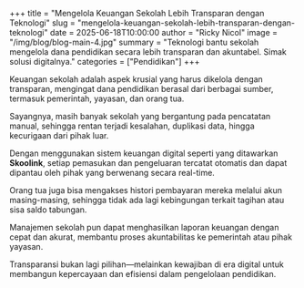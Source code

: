 +++
title = "Mengelola Keuangan Sekolah Lebih Transparan dengan Teknologi"
slug = "mengelola-keuangan-sekolah-lebih-transparan-dengan-teknologi"
date = 2025-06-18T10:00:00
author = "Ricky Nicol"
image = "/img/blog/blog-main-4.jpg"
summary = "Teknologi bantu sekolah mengelola dana pendidikan secara lebih transparan dan akuntabel. Simak solusi digitalnya."
categories = ["Pendidikan"]
+++

Keuangan sekolah adalah aspek krusial yang harus dikelola dengan transparan, mengingat dana pendidikan berasal dari berbagai sumber, termasuk pemerintah, yayasan, dan orang tua.

Sayangnya, masih banyak sekolah yang bergantung pada pencatatan manual, sehingga rentan terjadi kesalahan, duplikasi data, hingga kecurigaan dari pihak luar.

Dengan menggunakan sistem keuangan digital seperti yang ditawarkan **Skoolink**, setiap pemasukan dan pengeluaran tercatat otomatis dan dapat dipantau oleh pihak yang berwenang secara real-time.

Orang tua juga bisa mengakses histori pembayaran mereka melalui akun masing-masing, sehingga tidak ada lagi kebingungan terkait tagihan atau sisa saldo tabungan.

Manajemen sekolah pun dapat menghasilkan laporan keuangan dengan cepat dan akurat, membantu proses akuntabilitas ke pemerintah atau pihak yayasan.

Transparansi bukan lagi pilihan—melainkan kewajiban di era digital untuk membangun kepercayaan dan efisiensi dalam pengelolaan pendidikan. 
